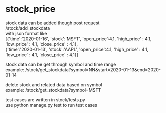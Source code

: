 # stock_price

stock data can be added though post request  
/stock/add_stockdata  
with json format like  
[{'time':'2020-01-16', 'stock':'MSFT', 'open_price':4.1, 'high_price' : 4.1, 'low_price' : 4.1, 'close_price' : 4.1},  
 {'time':'2020-01-13', 'stock':'AAPL', 'open_price':4.1, 'high_price' : 4.1, 'low_price' : 4.1, 'close_price' : 4.1}]  
  
stock data can be get through symbol and time range  
example: /stock/get_stockdata?symbol=NN&start=2020-01-13&end=2020-01-14  
  
delete stock and related data based on symbol  
example: /stock/get_stockdata?symbol=MSFT  
  
test cases are written in stock/tests.py  
use python manage.py test to run test cases  
